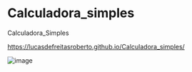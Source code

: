 # Calculadora_simples
 Calculadora_Simples
 
https://lucasdefreitasroberto.github.io/Calculadora_simples/

![image](https://user-images.githubusercontent.com/68399974/174490037-21bedf72-2e0e-415a-babe-be95475aac46.png)
